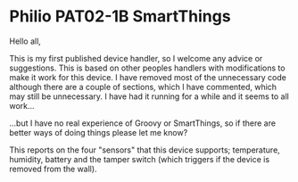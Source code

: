 # Philio PAT02-1B SmartThings

Hello all,

This is my first published device handler, so I welcome any advice or suggestions.
This is based on other peoples handlers with modifications to make it work for this device. I have removed most of the unnecessary code although there are a couple of sections, which I have commented, which may still be unnecessary.
I have had it running for a while and it seems to all work...

...but I have no real experience of Groovy or SmartThings, so if there are better ways of doing things please let me know?

This reports on the four "sensors" that this device supports; temperature, humidity, battery and the tamper switch (which triggers if the device is removed from the wall).